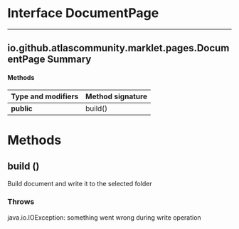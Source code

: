 Interface DocumentPage
======================
---
io.github.atlascommunity.marklet.pages.DocumentPage
Summary
-------
#### Methods
| Type and modifiers | Method signature |
| ------------------ | ---------------- |
| **public**         | build()          |

Methods
=======
build ()
--------
Build document and write it to the selected folder
### Throws
java.io.IOException: something went wrong during write operation


